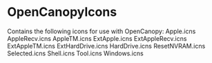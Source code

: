 # OpenCanopyIcons
Contains the following icons for use with OpenCanopy:
Apple.icns
AppleRecv.icns
AppleTM.icns
ExtApple.icns
ExtAppleRecv.icns
ExtAppleTM.icns
ExtHardDrive.icns
HardDrive.icns
ResetNVRAM.icns
Selected.icns
Shell.icns
Tool.icns
Windows.icns
